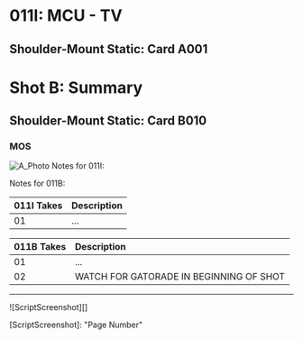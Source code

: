 # 011I: MCU - TV
## Shoulder-Mount Static: Card A001

# Shot B: Summary
## Shoulder-Mount Static: Card B010

### MOS

![A_Photo][]
Notes for 011I: 

Notes for 011B: 

| 011I Takes | Description |
|:---|:----|
| 01 | ... |

| 011B Takes | Description |
|:---|:----|
| 01 | ... |
| 02 | WATCH FOR GATORADE IN BEGINNING OF SHOT |

----

![ScriptScreenshot][]


[A_Photo]:  images/.JPG

[ScriptScreenshot]: "Page Number"